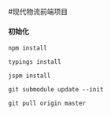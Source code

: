 #现代物流前端项目


#### 初始化

`npm install`

`typings install`

`jspm install`

`git submodule update --init`

`git pull origin master`  